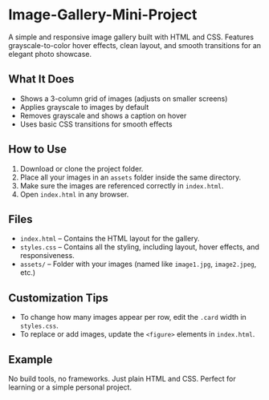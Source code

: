# Image-Gallery-Mini-Project
A simple and responsive image gallery built with HTML and CSS. Features grayscale-to-color hover effects, clean layout, and smooth transitions for an elegant photo showcase.

## What It Does

- Shows a 3-column grid of images (adjusts on smaller screens)
- Applies grayscale to images by default
- Removes grayscale and shows a caption on hover
- Uses basic CSS transitions for smooth effects

## How to Use

1. Download or clone the project folder.
2. Place all your images in an `assets` folder inside the same directory.
3. Make sure the images are referenced correctly in `index.html`.
4. Open `index.html` in any browser.

## Files

- `index.html` – Contains the HTML layout for the gallery.
- `styles.css` – Contains all the styling, including layout, hover effects, and responsiveness.
- `assets/` – Folder with your images (named like `image1.jpg`, `image2.jpeg`, etc.)

## Customization Tips

- To change how many images appear per row, edit the `.card` width in `styles.css`.
- To replace or add images, update the `<figure>` elements in `index.html`.

## Example

No build tools, no frameworks. Just plain HTML and CSS. Perfect for learning or a simple personal project.
